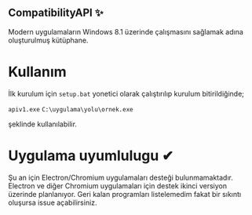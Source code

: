 ## CompatibilityAPI ✨
Modern uygulamaların Windows 8.1 üzerinde çalışmasını sağlamak adına oluşturulmuş kütüphane. 

# Kullanım
İlk kurulum için `setup.bat` yonetici olarak çalıştırılıp kurulum bitirildiğinde;                                                                                                  

`apiv1.exe` `C:\uygulama\yolu\ornek.exe`                                                                                                                                         


şeklinde kullanılabilir.

# Uygulama uyumlulugu ✔
Şu an için Electron/Chromium uygulamaları desteği bulunmamaktadır.
Electron ve diğer Chromium uygulamaları için destek ikinci versiyon üzerinde planlanıyor.
Geri kalan programları listelemedim fakat bir sıkıntı oluşursa issue açabilirsiniz.
